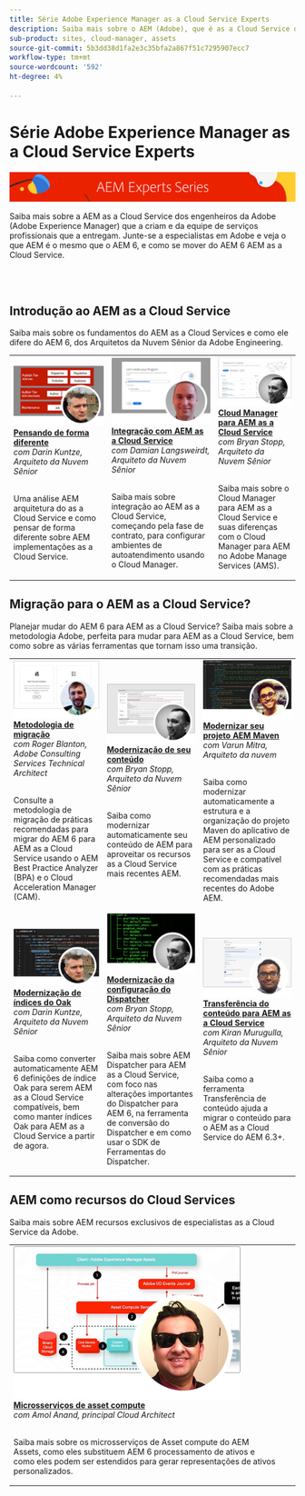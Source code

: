 ```yaml
---
title: Série Adobe Experience Manager as a Cloud Service Experts
description: Saiba mais sobre o AEM (Adobe), que é as a Cloud Service de engenheiros especialistas da Adobe Experience Manager e que prestam serviços profissionais que o fornecem.
sub-product: sites, cloud-manager, assets
source-git-commit: 5b3dd38d1fa2e3c35bfa2a867f51c7295907ecc7
workflow-type: tm+mt
source-wordcount: '592'
ht-degree: 4%

---
```



# Série Adobe Experience Manager as a Cloud Service Experts

![Série AEM especialistas](./assets/experts-series/masthead.png)

Saiba mais sobre a AEM as a Cloud Service dos engenheiros da Adobe (Adobe Experience Manager) que a criam e da equipe de serviços profissionais que a entregam. Junte-se a especialistas em Adobe e veja o que AEM é o mesmo que o AEM 6, e como se mover do AEM 6 AEM as a Cloud Service.

<br/> 
<br/>

## Introdução ao AEM as a Cloud Service

Saiba mais sobre os fundamentos do AEM as a Cloud Services e como ele difere do AEM 6, dos Arquitetos da Nuvem Sênior da Adobe Engineering.

<table>
  <tr>
   <td>
      <a href="./migration/moving-to-aem-as-a-cloud-service/introduction.md">
      <img alt="Pensando de forma diferente" src="./assets/experts-series/thinking-differently.png"/>
      </a>
      <div>
         <a href="./migration/moving-to-aem-as-a-cloud-service/introduction.md"><strong>Pensando de forma diferente</strong></a>         
         <br/><em>com Darin Kuntze, Arquiteto da Nuvem Sênior</em>
      </div>
      <p>
        <br/>
         Uma análise AEM arquitetura do as a Cloud Service e como pensar de forma diferente sobre AEM implementações as a Cloud Service.
      </p>
     </td>   
     <td>
      <a href="./migration/moving-to-aem-as-a-cloud-service/onboarding.md">
      <img alt="Integração ao AEM as a Cloud Service" src="./assets/experts-series/onboarding.png"/>
      </a>
      <div>
         <a href="./migration/moving-to-aem-as-a-cloud-service/onboarding.md"><strong>Integração com AEM as a Cloud Service</strong></a>
         <br/><em>com Damian Langsweirdt, Arquiteto da Nuvem Sênior</em>
      </div>
      <p>
        <br/>
         Saiba mais sobre integração ao AEM as a Cloud Service, começando pela fase de contrato, para configurar ambientes de autoatendimento usando o Cloud Manager.
      </p>
   </td>     
   </td>   
     <td>
      <a href="./migration/moving-to-aem-as-a-cloud-service/cloud-manager.md">
      <img alt="Cloud Manager" src="./assets/experts-series/cloud-manager.png"/>
      </a>
      <div>
         <a href="./migration/moving-to-aem-as-a-cloud-service/cloud-manager.md"><strong>Cloud Manager para AEM as a Cloud Service</strong></a>
         <br/><em>com Bryan Stopp, Arquiteto da Nuvem Sênior</em>
      </div>
      <p>
        <br/>
         Saiba mais sobre o Cloud Manager para AEM as a Cloud Service e suas diferenças com o Cloud Manager para AEM no Adobe Manage Services (AMS).
      </p>
   </td> 
  </tr>
</table>

## Migração para o AEM as a Cloud Service?

Planejar mudar do AEM 6 para AEM as a Cloud Service? Saiba mais sobre a metodologia Adobe, perfeita para mudar para AEM as a Cloud Service, bem como sobre as várias ferramentas que tornam isso uma transição.

<table>
  <tr>
   <td>
      <a href="./migration/moving-to-aem-as-a-cloud-service/bpa-and-cam.md" target="_aem-experts-series-video">
      <img alt="Metodologia de migração" src="./assets/experts-series/bpa-and-cam.png"/>
      </a>
      <div>
         <a href="./migration/moving-to-aem-as-a-cloud-service/bpa-and-cam.md" target="_aem-experts-series-video"><strong>Metodologia de migração</strong></a>
         <br/><em>com Roger Blanton, Adobe Consulting Services Technical Architect</em>
      </div>
      <p>
        <br/>
        Consulte a metodologia de migração de práticas recomendadas para migrar do AEM 6 para AEM as a Cloud Service usando o AEM Best Practice Analyzer (BPA) e o Cloud Acceleration Manager (CAM).
      </p>
   </td>   
     <td>
      <a href="./migration/moving-to-aem-as-a-cloud-service/aem-modernization-tools.md" target="_aem-experts-series-video">
      <img alt="Modernização de seu conteúdo" src="./assets/experts-series/aem-modernizer-tools.png"/>
      </a>
      <div>
         <a href="./migration/moving-to-aem-as-a-cloud-service/aem-modernization-tools.md" target="_aem-experts-series-video"><strong>Modernização de seu conteúdo</strong></a>
         <br/><em>com Bryan Stopp, Arquiteto da Nuvem Sênior</em>
      </div>
      <p>
        <br/>
         Saiba como modernizar automaticamente seu conteúdo de AEM para aproveitar os recursos as a Cloud Service mais recentes AEM.
      </p>
   </td>     
   </td>   
     <td>
      <a href="./migration/moving-to-aem-as-a-cloud-service/repository-modernization.md" target="_aem-experts-series-video">
      <img alt="Modernizar seu projeto AEM Maven" src="./assets/experts-series/repository-modernizer.png"/>
      </a>
      <div>
         <a href="./migration/moving-to-aem-as-a-cloud-service/repository-modernization.md" target="_aem-experts-series-video"><strong>Modernizar seu projeto AEM Maven</strong></a>
         <br/><em>com Varun Mitra, Arquiteto da nuvem</em>
      </div>
      <p>
        <br/>
         Saiba como modernizar automaticamente a estrutura e a organização do projeto Maven do aplicativo de AEM personalizado para ser as a Cloud Service e compatível com as práticas recomendadas mais recentes do Adobe AEM.
      </p>
   </td> 
  </tr>
  <tr>
   <td>
      <a href="./migration/moving-to-aem-as-a-cloud-service/search-and-indexing.md" target="_aem-experts-series-video">
      <img alt="Modernização de índices do Oak" src="./assets/experts-series/indexes.png"/>
      </a>
      <div>
         <a href="./migration/moving-to-aem-as-a-cloud-service/search-and-indexing.md" target="_aem-experts-series-video"><strong>Modernização de índices do Oak</strong></a>
         <br/><em>com Darin Kuntze, Arquiteto da Nuvem Sênior</em>
      </div>
      <p>
        <br/>
        Saiba como converter automaticamente AEM 6 definições de índice Oak para serem AEM as a Cloud Service compatíveis, bem como manter índices Oak para AEM as a Cloud Service a partir de agora.
      </p>
   </td>   
     <td>
      <a href="./migration/moving-to-aem-as-a-cloud-service/dispatcher.md" target="_aem-experts-series-video">
      <img alt="Modernização da configuração do Dispatcher" src="./assets/experts-series/dispatcher.png"/>
      </a>
      <div>
         <a href="./migration/moving-to-aem-as-a-cloud-service/dispatcher.md" target="_aem-experts-series-video"><strong>Modernização da configuração do Dispatcher</strong></a>
         <br/><em>com Bryan Stopp, Arquiteto da Nuvem Sênior</em>
      </div>
      <p>
        <br/>
         Saiba mais sobre AEM Dispatcher para AEM as a Cloud Service, com foco nas alterações importantes do Dispatcher para AEM 6, na ferramenta de conversão do Dispatcher e em como usar o SDK de Ferramentas do Dispatcher.
      </p>
   </td>     
   </td>   
     <td>
      <a href="./migration/moving-to-aem-as-a-cloud-service/content-migration/content-transfer-tool.md" target="_aem-experts-series-video">
      <img alt="Transferência do conteúdo para AEM as a Cloud Service" src="./assets/experts-series/content-transfer-tool.png"/>
      </a>
      <div>
         <a href="./migration/moving-to-aem-as-a-cloud-service/content-migration/content-transfer-tool.md" target="_aem-experts-series-video"><strong>Transferência do conteúdo para AEM as a Cloud Service</strong></a>
         <br/><em>com Kiran Murugulla, Arquiteto da Nuvem Sênior</em>
      </div>
      <p>
        <br/>
         Saiba como a ferramenta Transferência de conteúdo ajuda a migrar o conteúdo para o AEM as a Cloud Service do AEM 6.3+.
      </p>
   </td> 
  </tr>  
</table>


## AEM como recursos do Cloud Services

Saiba mais sobre AEM recursos exclusivos de especialistas as a Cloud Service da Adobe.

<table>
  <tr>
   <td>
      <a href="./migration/moving-to-aem-as-a-cloud-service/asset-compute-microservices.md" target="_aem-experts-series-video">
      <img alt="Microsserviços de asset compute" src="./assets/experts-series/asset-compute-microservices.png"/>
      </a>
      <div>
         <a href="./migration/moving-to-aem-as-a-cloud-service/asset-compute-microservices.md" target="_aem-experts-series-video"><strong>Microsserviços de asset compute</strong></a>
         <br/><em>com Amol Anand, principal Cloud Architect</em>
      </div>
      <p>
        <br/>
        Saiba mais sobre os microsserviços de Asset compute do AEM Assets, como eles substituem AEM 6 processamento de ativos e como eles podem ser estendidos para gerar representações de ativos personalizados.
      </p>
   </td>   
    <td></td>
    <td></td>
  </tr>
</table>
